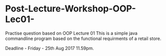 # Post-Lecture-Workshop-OOP-Lec01-
Practise question based on OOP Lecture 01
This is a simple java commandline program based on the functional requirments of a retail store.


Deadline - Friday - 25th Aug 2017 11.59pm.
